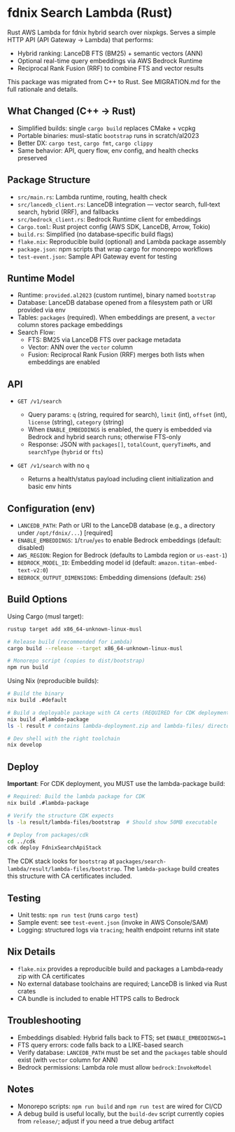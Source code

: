 # fdnix Search Lambda (Rust)

Rust AWS Lambda for fdnix hybrid search over nixpkgs. Serves a simple HTTP API (API Gateway → Lambda) that performs:

- Hybrid ranking: LanceDB FTS (BM25) + semantic vectors (ANN)
- Optional real-time query embeddings via AWS Bedrock Runtime
- Reciprocal Rank Fusion (RRF) to combine FTS and vector results

This package was migrated from C++ to Rust. See MIGRATION.md for the full rationale and details.

## What Changed (C++ → Rust)

- Simplified builds: single `cargo build` replaces CMake + vcpkg
- Portable binaries: musl-static `bootstrap` runs in scratch/al2023
- Better DX: `cargo test`, `cargo fmt`, `cargo clippy`
- Same behavior: API, query flow, env config, and health checks preserved

## Package Structure

- `src/main.rs`: Lambda runtime, routing, health check
- `src/lancedb_client.rs`: LanceDB integration — vector search, full‑text search, hybrid (RRF), and fallbacks
- `src/bedrock_client.rs`: Bedrock Runtime client for embeddings
- `Cargo.toml`: Rust project config (AWS SDK, LanceDB, Arrow, Tokio)
- `build.rs`: Simplified (no database‑specific build flags)
- `flake.nix`: Reproducible build (optional) and Lambda package assembly
- `package.json`: npm scripts that wrap cargo for monorepo workflows
- `test-event.json`: Sample API Gateway event for testing

## Runtime Model

- Runtime: `provided.al2023` (custom runtime), binary named `bootstrap`
- Database: LanceDB database opened from a filesystem path or URI provided via env
- Tables: `packages` (required). When embeddings are present, a `vector` column stores package embeddings
- Search Flow:
  - FTS: BM25 via LanceDB FTS over package metadata
  - Vector: ANN over the `vector` column
  - Fusion: Reciprocal Rank Fusion (RRF) merges both lists when embeddings are enabled

## API

- `GET /v1/search`
  - Query params: `q` (string, required for search), `limit` (int), `offset` (int), `license` (string), `category` (string)
  - When `ENABLE_EMBEDDINGS` is enabled, the query is embedded via Bedrock and hybrid search runs; otherwise FTS-only
  - Response: JSON with `packages[]`, `totalCount`, `queryTimeMs`, and `searchType` (`hybrid` or `fts`)

- `GET /v1/search` with no `q`
  - Returns a health/status payload including client initialization and basic env hints

## Configuration (env)

- `LANCEDB_PATH`: Path or URI to the LanceDB database (e.g., a directory under `/opt/fdnix/...`) [required]
- `ENABLE_EMBEDDINGS`: `1`/`true`/`yes` to enable Bedrock embeddings (default: disabled)
- `AWS_REGION`: Region for Bedrock (defaults to Lambda region or `us-east-1`)
- `BEDROCK_MODEL_ID`: Embedding model id (default: `amazon.titan-embed-text-v2:0`)
- `BEDROCK_OUTPUT_DIMENSIONS`: Embedding dimensions (default: `256`)

## Build Options

Using Cargo (musl target):

```bash
rustup target add x86_64-unknown-linux-musl

# Release build (recommended for Lambda)
cargo build --release --target x86_64-unknown-linux-musl

# Monorepo script (copies to dist/bootstrap)
npm run build
```

Using Nix (reproducible builds):

```bash
# Build the binary
nix build .#default

# Build a deployable package with CA certs (REQUIRED for CDK deployment)
nix build .#lambda-package
ls -l result # contains lambda-deployment.zip and lambda-files/ directory

# Dev shell with the right toolchain
nix develop
```

## Deploy

**Important**: For CDK deployment, you MUST use the lambda-package build:

```bash
# Required: Build the lambda package for CDK
nix build .#lambda-package

# Verify the structure CDK expects
ls -la result/lambda-files/bootstrap  # Should show 50MB executable

# Deploy from packages/cdk
cd ../cdk
cdk deploy FdnixSearchApiStack
```

The CDK stack looks for `bootstrap` at `packages/search-lambda/result/lambda-files/bootstrap`. The `lambda-package` build creates this structure with CA certificates included.

## Testing

- Unit tests: `npm run test` (runs `cargo test`)
- Sample event: see `test-event.json` (invoke in AWS Console/SAM)
- Logging: structured logs via `tracing`; health endpoint returns init state

## Nix Details

- `flake.nix` provides a reproducible build and packages a Lambda‑ready zip with CA certificates
- No external database toolchains are required; LanceDB is linked via Rust crates
- CA bundle is included to enable HTTPS calls to Bedrock

## Troubleshooting

- Embeddings disabled: Hybrid falls back to FTS; set `ENABLE_EMBEDDINGS=1`
- FTS query errors: code falls back to a LIKE-based search
- Verify database: `LANCEDB_PATH` must be set and the `packages` table should exist (with `vector` column for ANN)
- Bedrock permissions: Lambda role must allow `bedrock:InvokeModel`

## Notes

- Monorepo scripts: `npm run build` and `npm run test` are wired for CI/CD
- A debug build is useful locally, but the `build-dev` script currently copies from `release/`; adjust if you need a true debug artifact
